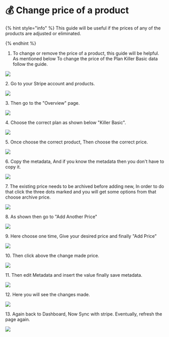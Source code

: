 # 💰 Change price of a product

{% hint style="info" %}
This guide will be useful if the prices of any of the products are adjusted or eliminated.


{% endhint %}

1. To change or remove the price of a product, this guide will be helpful. As mentioned below To change the price of the Plan Killer Basic data follow the guide.&#x20;

![](<../.gitbook/assets/Untitled design.png>)

2\. Go to your Stripe account and products.

![](<../.gitbook/assets/Untitled design (2) (4).png>)

3\. Then go to the "Overview" page.&#x20;

![](<../.gitbook/assets/Untitled design (1) (8).png>)

4\. Choose the correct plan as shown below "Killer Basic".

![](<../.gitbook/assets/Untitled design (3) (9).png>)

5\. Once choose the correct product, Then choose the correct price.&#x20;

![](<../.gitbook/assets/Untitled design (4) (1).png>)

6\. Copy the metadata, And if you know the metadata then you don't have to copy it.&#x20;

![](<../.gitbook/assets/Untitled design (5).png>)

7\. The existing price needs to be archived before adding new, In order to do that click the three dots marked and you will get some options from that choose archive price.&#x20;

![](<../.gitbook/assets/Untitled design (7) (4).png>)

8\. As shown then go to "Add Another Price"

![](<../.gitbook/assets/Untitled design (6) (4).png>)

9\. Here choose one time, Give your desired price and finally "Add Price"

![](<../.gitbook/assets/Untitled design (8) (10).png>)

10\. Then click above the change made price.

![](<../.gitbook/assets/Untitled design (9) (7).png>)

11\. Then edit Metadata and insert the value finally save metadata.&#x20;

![](<../.gitbook/assets/1 (10).png>)

12\. Here you will see the changes made.

![](<../.gitbook/assets/1 (1) (1).png>)

13\. Again back to Dashboard, Now Sync with stripe. Eventually, refresh the page again.&#x20;

![](<../.gitbook/assets/1 (2) (1).png>)
